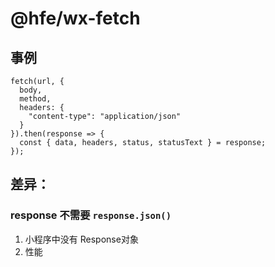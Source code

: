 # @hfe/wx-fetch

## 事例

```
fetch(url, {
  body,
  method,
  headers: {
    "content-type": "application/json"
  }
}).then(response => {
  const { data, headers, status, statusText } = response;
});
```

## 差异：

### response 不需要 `response.json()`

1. 小程序中没有 Response对象
2. 性能
